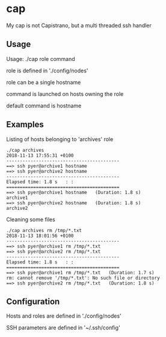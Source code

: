 # cap
My cap is not Capistrano, but a multi threaded ssh handler


## Usage

Usage: ./cap role command

  role is defined in './config/nodes'

  role can be a single hostname

  command is launched on hosts owning the role

  default command is hostname


## Examples

Listing of hosts belonging to 'archives' role

```
./cap archives
2018-11-13 17:55:31 +0100
------------------------------------------
==> ssh pyer@archive1 hostname
==> ssh pyer@archive2 hostname
------------------------------------------
Elapsed time: 1.8 s   : :     
==========================================
==> ssh pyer@archive1 hostname   (Duration: 1.8 s)
archive1
==> ssh pyer@archive2 hostname   (Duration: 1.8 s)
archive2

```

Cleaning some files

```
./cap archives rm /tmp/*.txt
2018-11-13 18:01:56 +0100
------------------------------------------
==> ssh pyer@archive1 rm /tmp/*.txt
==> ssh pyer@archive2 rm /tmp/*.txt
------------------------------------------
Elapsed time: 1.8 s   : :     
==========================================
==> ssh pyer@archive1 rm /tmp/*.txt   (Duration: 1.7 s)
rm: cannot remove '/tmp/*.txt': No such file or directory
==> ssh pyer@archive2 rm /tmp/*.txt   (Duration: 1.8 s)

```


## Configuration

Hosts and roles are defined in './config/nodes'

SSH parameters are defined in '~/.ssh/config'
